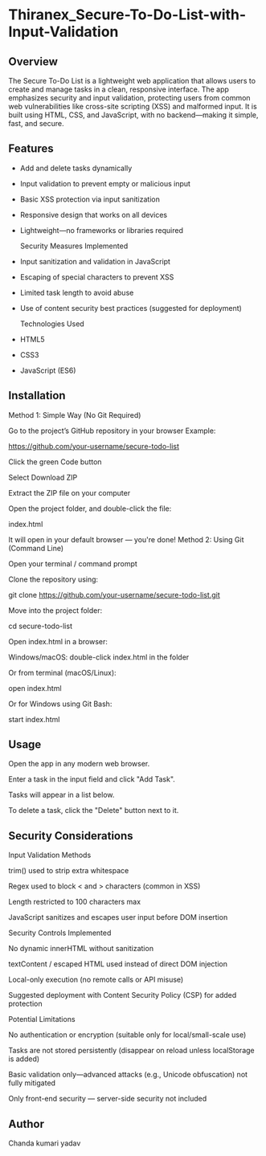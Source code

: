 # Thiranex_Secure-To-Do-List-with-Input-Validation
 ## Overview
The Secure To-Do List is a lightweight web application that allows users to create and manage tasks in a clean, responsive interface. The app emphasizes security and input validation, protecting users from common web vulnerabilities like cross-site scripting (XSS) and malformed input. It is built using HTML, CSS, and JavaScript, with no backend—making it simple, fast, and secure.

 ## Features
- Add and delete tasks dynamically
- Input validation to prevent empty or malicious input
- Basic XSS protection via input sanitization
- Responsive design that works on all devices
- Lightweight—no frameworks or libraries required

  Security Measures Implemented

- Input sanitization and validation in JavaScript
- Escaping of special characters to prevent XSS
- Limited task length to avoid abuse
- Use of content security best practices (suggested for deployment)

  Technologies Used

- HTML5
- CSS3
- JavaScript (ES6)
  
 ## Installation
Method 1: Simple Way (No Git Required)

Go to the project’s GitHub repository in your browser
Example:

https://github.com/your-username/secure-todo-list


Click the green Code button


Select Download ZIP

Extract the ZIP file on your computer

Open the project folder, and double-click the file:

index.html


It will open in your default browser — you're done!
 Method 2: Using Git (Command Line)

Open your terminal / command prompt

Clone the repository using:

git clone https://github.com/your-username/secure-todo-list.git


Move into the project folder:

cd secure-todo-list


Open index.html in a browser:

Windows/macOS: double-click index.html in the folder

Or from terminal (macOS/Linux):

open index.html


Or for Windows using Git Bash:

start index.html

 
 ## Usage
 Open the app in any modern web browser.

Enter a task in the input field and click "Add Task".

Tasks will appear in a list below.

To delete a task, click the "Delete" button next to it.


 ## Security Considerations
 Input Validation Methods

trim() used to strip extra whitespace

Regex used to block < and > characters (common in XSS)

Length restricted to 100 characters max

JavaScript sanitizes and escapes user input before DOM insertion

 Security Controls Implemented

No dynamic innerHTML without sanitization

textContent / escaped HTML used instead of direct DOM injection

Local-only execution (no remote calls or API misuse)

Suggested deployment with Content Security Policy (CSP) for added protection

 Potential Limitations

No authentication or encryption (suitable only for local/small-scale use)

Tasks are not stored persistently (disappear on reload unless localStorage is added)

Basic validation only—advanced attacks (e.g., Unicode obfuscation) not fully mitigated

Only front-end security — server-side security not included


 ## Author
Chanda kumari yadav
